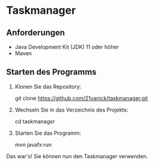 # Taskmanager

## Anforderungen

- Java Development Kit (JDK) 11 oder höher
- Maven

## Starten des Programms

1. Klonen Sie das Repository:
   
   git clone https://github.com/21yanick/taskmanager.git


3. Wechseln Sie in das Verzeichnis des Projekts:

   cd taskmanager


4. Starten Sie das Programm:

   mvn javafx:run


Das war's! Sie können nun den Taskmanager verwenden.
